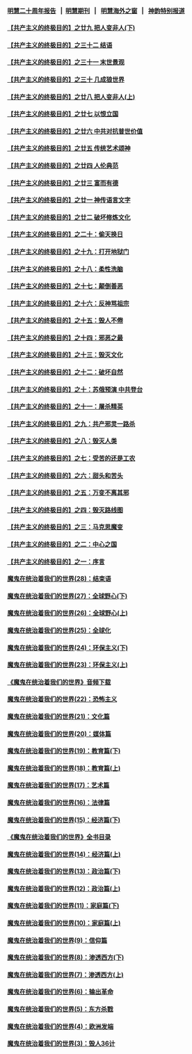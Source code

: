 #### [明慧二十周年报告](https://github.com/gfw-breaker/mh-reports/blob/master/README.md?t=07221141) &nbsp;&nbsp;|&nbsp;&nbsp;[明慧期刊](https://github.com/gfw-breaker/mh-qikan) &nbsp;&nbsp;|&nbsp;&nbsp; [明慧海外之窗](https://github.com/gfw-breaker/mh-news/blob/master/README.md?t=07221141) &nbsp;&nbsp;|&nbsp;&nbsp; [神韵特别报道](https://github.com/gfw-breaker/mh-news/blob/master/shenyun.md?t=07221141) 

#### [【共产主义的终极目的】之廿九 把人变非人(下)](../pages/nsc422/n11344140.md?t=07221141) 

#### [【共产主义的终极目的】之三十二 结语](../pages/nsc422/n11360535.md?t=07221141) 

#### [【共产主义的终极目的】之三十一 末世景观](../pages/nsc422/n11351129.md?t=07221141) 

#### [【共产主义的终极目的】之三十 几成狼世界](../pages/nsc422/n11348280.md?t=07221141) 

#### [【共产主义的终极目的】之廿八 把人变非人(上)](../pages/nsc422/n11340492.md?t=07221141) 

#### [【共产主义的终极目的】之廿七 以恨立国](../pages/nsc422/n11336944.md?t=07221141) 

#### [【共产主义的终极目的】之廿六 中共对抗普世价值](../pages/nsc422/n11324785.md?t=07221141) 

#### [【共产主义的终极目的】之廿五 传统艺术颂神](../pages/nsc422/n11296396.md?t=07221141) 

#### [【共产主义的终极目的】之廿四 人伦典范](../pages/nsc422/n11296397.md?t=07221141) 

#### [【共产主义的终极目的】之廿三 富而有德](../pages/nsc422/n11283598.md?t=07221141) 

#### [【共产主义的终极目的】之廿一 神传语言文字](../pages/nsc422/n11263265.md?t=07221141) 

#### [【共产主义的终极目的】之廿二 破坏修炼文化](../pages/nsc422/n11245728.md?t=07221141) 

#### [【共产主义的终极目的】之二十：偷天换日](../pages/nsc422/n11238846.md?t=07221141) 

#### [【共产主义的终极目的】之十九：打开地狱门](../pages/nsc422/n11206376.md?t=07221141) 

#### [【共产主义的终极目的】之十八：柔性洗脑](../pages/nsc422/n11199994.md?t=07221141) 

#### [【共产主义的终极目的】之十七：颠倒善恶](../pages/nsc422/n11179782.md?t=07221141) 

#### [【共产主义的终极目的】之十六：反神骂祖宗](../pages/nsc422/n11166798.md?t=07221141) 

#### [【共产主义的终极目的】之十五：毁人不倦](../pages/nsc422/n11166792.md?t=07221141) 

#### [【共产主义的终极目的】之十四：邪恶之最](../pages/nsc422/n11150249.md?t=07221141) 

#### [【共产主义的终极目的】之十三：毁灭文化](../pages/nsc422/n11135227.md?t=07221141) 

#### [【共产主义的终极目的】之十二：破坏自然](../pages/nsc422/n11135214.md?t=07221141) 

#### [【共产主义的终极目的】之十：苏俄预演 中共登台](../pages/nsc422/n11118424.md?t=07221141) 

#### [【共产主义的终极目的】之十一：屠杀精英](../pages/nsc422/n11118442.md?t=07221141) 

#### [【共产主义的终极目的】之九：共产邪灵一路杀](../pages/nsc422/n11114139.md?t=07221141) 

#### [【共产主义的终极目的】之八：毁灭人类](../pages/nsc422/n11108503.md?t=07221141) 

#### [【共产主义的终极目的】之七：受苦的还是工农](../pages/nsc422/n11101809.md?t=07221141) 

#### [【共产主义的终极目的】之六：甜头和苦头](../pages/nsc422/n11096971.md?t=07221141) 

#### [【共产主义的终极目的】之五：万变不离其邪](../pages/nsc422/n11091285.md?t=07221141) 

#### [【共产主义的终极目的】之四：毁灭路线图](../pages/nsc422/n11086284.md?t=07221141) 

#### [【共产主义的终极目的】之三：马克思魔变](../pages/nsc422/n11061941.md?t=07221141) 

#### [【共产主义的终极目的】之二：中心之国](../pages/nsc422/n11047728.md?t=07221141) 

#### [【共产主义的终极目的】之一：序言](../pages/nsc422/n11086077.md?t=07221141) 

#### [魔鬼在统治着我们的世界(28)：结束语](../pages/nsc422/n10936246.md?t=07221141) 

#### [魔鬼在统治着我们的世界(27)：全球野心(下)](../pages/nsc422/n10928319.md?t=07221141) 

#### [魔鬼在统治着我们的世界(26)：全球野心(上)](../pages/nsc422/n10900318.md?t=07221141) 

#### [魔鬼在统治着我们的世界(25)：全球化](../pages/nsc422/n10788205.md?t=07221141) 

#### [魔鬼在统治着我们的世界(24)：环保主义(下)](../pages/nsc422/n10695307.md?t=07221141) 

#### [魔鬼在统治着我们的世界(23)：环保主义(上)](../pages/nsc422/n10688613.md?t=07221141) 

#### [《魔鬼在统治着我们的世界》音频下载](../pages/nsc422/n10635553.md?t=07221141) 

#### [魔鬼在统治着我们的世界(22)：恐怖主义](../pages/nsc422/n10614727.md?t=07221141) 

#### [魔鬼在统治着我们的世界(21)：文化篇](../pages/nsc422/n10597706.md?t=07221141) 

#### [魔鬼在统治着我们的世界(20)：媒体篇](../pages/nsc422/n10586579.md?t=07221141) 

#### [魔鬼在统治着我们的世界(19)：教育篇(下)](../pages/nsc422/n10564808.md?t=07221141) 

#### [魔鬼在统治着我们的世界(18)：教育篇(上)](../pages/nsc422/n10526970.md?t=07221141) 

#### [魔鬼在统治着我们的世界(17)：艺术篇](../pages/nsc422/n10499093.md?t=07221141) 

#### [魔鬼在统治着我们的世界(16)：法律篇](../pages/nsc422/n10485969.md?t=07221141) 

#### [魔鬼在统治着我们的世界(15)：经济篇(下)](../pages/nsc422/n10469975.md?t=07221141) 

#### [《魔鬼在统治着我们的世界》全书目录](../pages/nsc422/n10464261.md?t=07221141) 

#### [魔鬼在统治着我们的世界(14)：经济篇(上)](../pages/nsc422/n10457370.md?t=07221141) 

#### [魔鬼在统治着我们的世界(13)：政治篇(下)](../pages/nsc422/n10448270.md?t=07221141) 

#### [魔鬼在统治着我们的世界(12)：政治篇(上)](../pages/nsc422/n10444576.md?t=07221141) 

#### [魔鬼在统治着我们的世界(11)：家庭篇(下)](../pages/nsc422/n10440961.md?t=07221141) 

#### [魔鬼在统治着我们的世界(10)：家庭篇(上)](../pages/nsc422/n10435448.md?t=07221141) 

#### [魔鬼在统治着我们的世界(9)：信仰篇](../pages/nsc422/n10432159.md?t=07221141) 

#### [魔鬼在统治着我们的世界(8)：渗透西方(下)](../pages/nsc422/n10429603.md?t=07221141) 

#### [魔鬼在统治着我们的世界(7)：渗透西方(上)](../pages/nsc422/n10426013.md?t=07221141) 

#### [魔鬼在统治着我们的世界(6)：输出革命](../pages/nsc422/n10421536.md?t=07221141) 

#### [魔鬼在统治着我们的世界(5)：东方杀戮](../pages/nsc422/n10417707.md?t=07221141) 

#### [魔鬼在统治着我们的世界(4)：欧洲发端](../pages/nsc422/n10414890.md?t=07221141) 

#### [魔鬼在统治着我们的世界(3)：毁人36计](../pages/nsc422/n10411583.md?t=07221141) 

